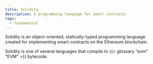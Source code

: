 ```yaml
---
title: Solidity
description: A programming language for smart contracts
tags:
  - fundamental
---
```


Solidity is an object-oriented, statically-typed programming language created for implementing smart contracts on the Ethereum blockchain. 

Solidity is one of several languages that compile to {{< glossary "evm" "EVM" >}} bytecode. 



